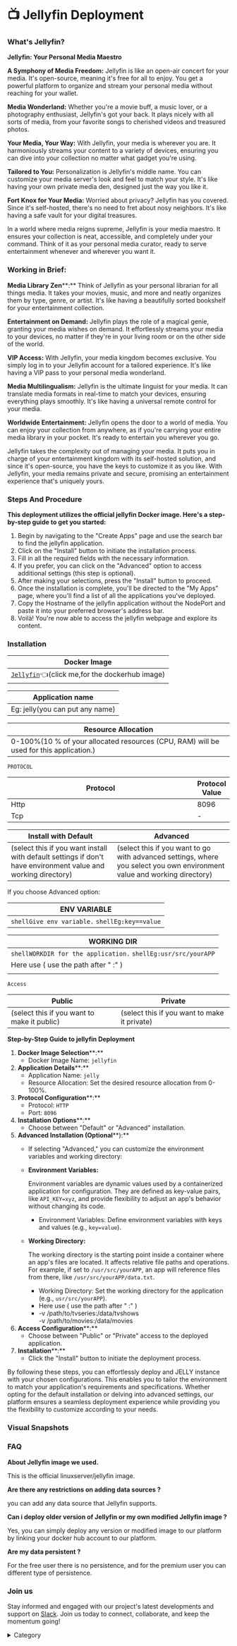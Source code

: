 

# 📺 Jellyfin Deployment

### What's Jellyfin?

**Jellyfin: Your Personal Media Maestro**

**A Symphony of Media Freedom:** Jellyfin is like an open-air concert for your media. It's open-source, meaning it's free for all to enjoy. You get a powerful platform to organize and stream your personal media without reaching for your wallet.

**Media Wonderland:** Whether you're a movie buff, a music lover, or a photography enthusiast, Jellyfin's got your back. It plays nicely with all sorts of media, from your favorite songs to cherished videos and treasured photos.

**Your Media, Your Way:** With Jellyfin, your media is wherever you are. It harmoniously streams your content to a variety of devices, ensuring you can dive into your collection no matter what gadget you're using.

**Tailored to You:** Personalization is Jellyfin's middle name. You can customize your media server's look and feel to match your style. It's like having your own private media den, designed just the way you like it.

**Fort Knox for Your Media:** Worried about privacy? Jellyfin has you covered. Since it's self-hosted, there's no need to fret about nosy neighbors. It's like having a safe vault for your digital treasures.

In a world where media reigns supreme, Jellyfin is your media maestro. It ensures your collection is neat, accessible, and completely under your command. Think of it as your personal media curator, ready to serve entertainment whenever and wherever you want it.

### **Working in Brief:**

**Media Library Zen****:** Think of Jellyfin as your personal librarian for all things media. It takes your movies, music, and more and neatly organizes them by type, genre, or artist. It's like having a beautifully sorted bookshelf for your entertainment collection.

**Entertainment on Demand:** Jellyfin plays the role of a magical genie, granting your media wishes on demand. It effortlessly streams your media to your devices, no matter if they're in your living room or on the other side of the world.

**VIP Access:** With Jellyfin, your media kingdom becomes exclusive. You simply log in to your Jellyfin account for a tailored experience. It's like having a VIP pass to your personal media wonderland.

**Media Multilingualism:** Jellyfin is the ultimate linguist for your media. It can translate media formats in real-time to match your devices, ensuring everything plays smoothly. It's like having a universal remote control for your media.

**Worldwide Entertainment:** Jellyfin opens the door to a world of media. You can enjoy your collection from anywhere, as if you're carrying your entire media library in your pocket. It's ready to entertain you wherever you go.

Jellyfin takes the complexity out of managing your media. It puts you in charge of your entertainment kingdom with its self-hosted solution, and since it's open-source, you have the keys to customize it as you like. With Jellyfin, your media remains private and secure, promising an entertainment experience that's uniquely yours.

### Steps And Procedure

&#x20; **This deployment utilizes the official jellyfin Docker image. Here's a step-by-step guide to get you started:**

1. Begin by navigating to the "Create Apps" page and use the search bar to find the jellyfin application.
2. Click on the "Install" button to initiate the installation process.
3. Fill in all the required fields with the necessary information.
4. If you prefer, you can click on the "Advanced" option to access additional settings (this step is optional).
5. After making your selections, press the "Install" button to proceed.
6. Once the installation is complete, you'll be directed to the "My Apps" page, where you'll find a list of all the applications you've deployed.
7. Copy the Hostname of the jellyfin application without the NodePort and paste it into your preferred browser's address bar.
8. Voilà! You're now able to access the  jellyfin webpage and explore its content.

### Installation

| Docker Image                                                                                                                               |
| ------------------------------------------------------------------------------------------------------------------------------------------ |
| [`Jellyfin`](https://hub.docker.com/r/jellyfin/jellyfin)👈(click me,for the dockerhub image) |

| Application name                                                              |
| ----------------------------------------------------------------------------- |
| Eg: jelly(you can put any name) |

| Resource Allocation                                                                                                                                                     |
| ----------------------------------------------------------------------------------------------------------------------------------------------------------------------- |
| 0-100%(10 % of your allocated resources (CPU, RAM) will be used for this application.) |

`PROTOCOL`

<table><thead><tr><th width="417">Protocol</th><th>Protocol Value</th></tr></thead><tbody><tr><td>Http</td><td>8096</td></tr><tr><td>Tcp</td><td>-</td></tr></tbody></table>

| Install with Default                                                                                                                                        | Advanced                                                                                                                                                               |
| ----------------------------------------------------------------------------------------------------------------------------------------------------------- | ---------------------------------------------------------------------------------------------------------------------------------------------------------------------- |
| (select this if you want install with default settings if don't have environment value and working directory) | (select this if you want to go with advanced settings, where you select you own environment value and working directory) |

If you choose Advanced option:

| ENV VARIABLE                                                            |
| ----------------------------------------------------------------------- |
| ```shellGive env variable.``` ```shellEg:key==value```  |

| WORKING DIR                                                                             |
| --------------------------------------------------------------------------------------- |
| ```shellWORKDIR for the application.``` ```shellEg:usr/src/yourAPP```  |
| Here use ( use the path after   " :"  )                 |
|         |

`Access`

| Public                                      | Private                                      |
| ------------------------------------------- | -------------------------------------------- |
| (select this if you want to make it public) | (select this if you want to make it private) |

**Step-by-Step Guide to jellyfin Deployment**

1. **Docker Image Selection****:**
   * Docker Image Name: `jellyfin`
2. **Application Details****:**
   * Application Name: `jelly`
   * Resource Allocation: Set the desired resource allocation from 0-100%.
3. **Protocol Configuration****:**
   * Protocol: `HTTP`
   * Port: `8096`
4. **Installation Options****:**
   * Choose between "Default" or "Advanced" installation.
5. **Advanced Installation (Optional****):**
   * If selecting "Advanced," you can customize the environment variables and working directory:
   *   **Environment Variables:**

       Environment variables are dynamic values used by a containerized application for configuration. They are defined as key-value pairs, like `API_KEY=xyz`, and provide flexibility to adjust an app's behavior without changing its code.

       * Environment Variables: Define environment variables with keys and values (e.g., `key=value`).
   *   **Working Directory:**

       The working directory is the starting point inside a container where an app's files are located. It affects relative file paths and operations. For example, if set to `/usr/src/yourAPP`, an app will reference files from there, like `/usr/src/yourAPP/data.txt`.

       * Working Directory: Set the working directory for the application (e.g., `usr/src/yourAPP`).
       * Here use ( use the path after   " :"  )
       * \-v /path/to/tvseries:/data/tvshows\
         \-v /path/to/movies:/data/movies
6. **Access Configuration****:**
   * Choose between "Public" or "Private" access to the deployed application.
7. **Installation****:**
   * Click the "Install" button to initiate the deployment process.

By following these steps, you can effortlessly deploy and JELLY instance with your chosen configurations. This enables you to tailor the environment to match your application's requirements and specifications. Whether opting for the default installation or delving into advanced settings, our platform ensures a seamless deployment experience while providing you the flexibility to customize according to your needs.

### Visual Snapshots





### FAQ

**About Jellyfin image we used.**

This is the official linuxserver/jellyfin image.

**Are there any restrictions on adding data sources ?**

you can add any data source that Jellyfin supports.

**Can i deploy older version of Jellyfin or my own modified Jellyfin image ?**

Yes, you can simply deploy any version or modified image to our platform by linking your docker hub account to our platform.

**Are my data persistent ?**

For the free user there is no persistence, and for the premium user you can different type of persistence.

### Join us

Stay informed and engaged with our project's latest developments and support on [Slack](https://app.slack.com/client/T04QS32JX6E/C04QKEWE146). Join us today to connect, collaborate, and keep the momentum going!&#x20;

<details>

<summary>Category</summary>

Kubernetes, cloud computing, DevOps, cloud services, hosting platform, container orchestration, cloud infrastructure, cloud deployment, cloud management, cloud technology, cloud solutions, media, entertainment, jellyfin

</details>
